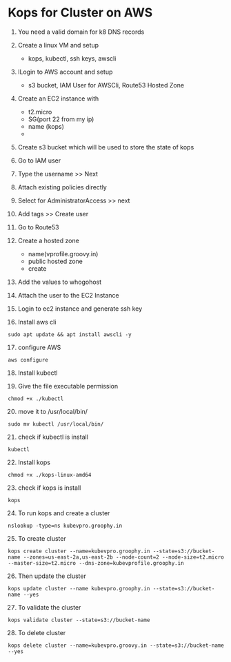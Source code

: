 # Kops for Cluster on AWS

1. You need a valid domain for k8 DNS records

2. Create a linux VM and setup

   - kops, kubectl, ssh keys, awscli

3. lLogin to AWS account and setup

   - s3 bucket, IAM User for AWSCli, Route53 Hosted Zone

4. Create an EC2 instance with

   - t2.micro
   - SG(port 22 from my ip)
   - name (kops)
   -

5. Create s3 bucket which will be used to store the state of kops

6. Go to IAM user

7. Type the username >> Next

8. Attach existing policies directly

9. Select for AdministratorAccess >> next

10. Add tags >> Create user

11. Go to Route53

12. Create a hosted zone

    - name(vprofile.groovy.in)
    - public hosted zone
    - create

13. Add the values to whogohost

14. Attach the user to the EC2 Instance

15. Login to ec2 instance and generate ssh key

16. Install aws cli

```
sudo apt update && apt install awscli -y

```

17. configure AWS

```
aws configure
```

18. Install kubectl

19. Give the file executable permission

```
chmod +x ./kubectl
```

20. move it to /usr/local/bin/

```
sudo mv kubectl /usr/local/bin/
```

21. check if kubectl is install

```
kubectl
```

22. Install kops

```
chmod +x ./kops-linux-amd64
```

23. check if kops is install

```
kops
```

24. To run kops and create a cluster

```
nslookup -type=ns kubevpro.groophy.in
```

25. To create cluster

```
kops create cluster --name=kubevpro.groophy.in --state=s3://bucket-name --zones=us-east-2a,us-east-2b --node-count=2 --node-size=t2.micro --master-size=t2.micro --dns-zone=kubevprofile.groophy.in

```

26. Then update the cluster

```
kops update cluster --name kubevpro.groophy.in --state=s3://bucket-name --yes
```

27. To validate the cluster

```
kops validate cluster --state=s3://bucket-name
```

28. To delete cluster

```
kops delete cluster --name=kubevpro.groovy.in --state=s3://bucket-name --yes
```
